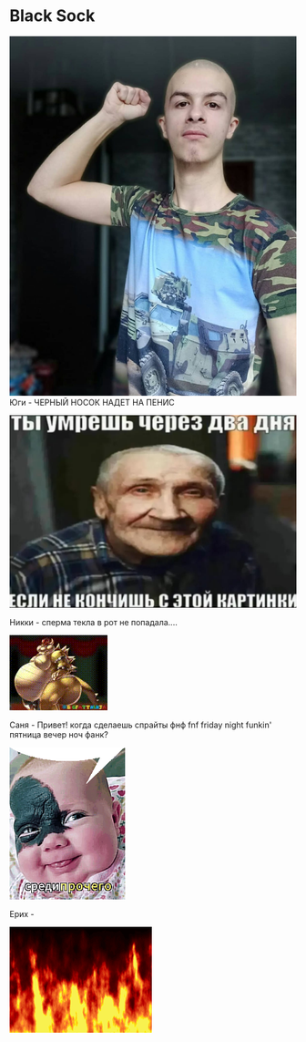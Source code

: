 # Black Sock
![Иван](бля/photo_2025-07-02_23-22-58.jpg)
Юги - ЧЕРНЫЙ НОСОК НАДЕТ НА ПЕНИС

![Дед](бля/кончил.jpg)

Никки - сперма текла в рот не попадала....

![Боузер](бля/bowser-bowser-fart.gif)

Саня - Привет! когда сделаешь спрайты фнф fnf friday night funkin' пятница вечер ноч фанк?

![аетос](бля/attachment.gif)

Ерих - 

![Огонь](бля/kostyor-29.gif)